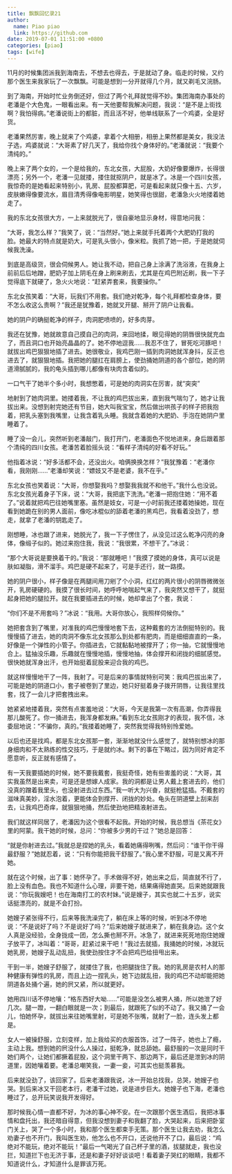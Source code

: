 ```yaml
---
title: 飘飘回忆录21
author:
  name: Piao piao
  link: https://github.com
date: 2019-07-01 11:51:00 +0800
categories: [piao]
tags: [wife]
---
```


11月的时候集团派我到海南去，不想去也得去，于是就动了身。临走的时候，又约那个医生来我家玩了一次飘飘。可能是想到一分开就得几个月，就又剃毛又浣肠。

到了海南，开始时忙业务倒还好，但过了两个礼拜就觉得不妙。集团海南办事处的老潘是个大色鬼，一眼看出来。有一天他要帮我解决问题，我说：“是不是上街找啊？我怕得病。”老潘说街上的都脏，而且活不好，他单线联系了一个鸡婆，全是好货。

老潘果然厉害，晚上就来了个鸡婆，拿着个大相册，相册上果然都是美女，我没法子选，鸡婆就说：“大哥素了好几天了，我给你找个身体好的。”老潘就说：“我要个清纯的。”

晚上来了两个女的，一个是给我的，东北女孩，大屁股，大奶好像要爆炸，长得很漂亮；另外一个，老潘一见就搂，搂住就抠阴户，就是冰了。冰是一个四川女孩，我惊奇的是她看起来特别小，乳房、屁股都算肥，可是看起来就只像十五、六岁，皮肤嫩得像要流水，眉目清秀得像电影明星，她笑得也很甜，老潘急火火地搂着她走了。

我的东北女孩很大方，一上来就脱光了，很自豪地显示身材，得意地问我：

“大哥，我怎么样？”我笑了，说：“当然好。”她上来就手托着两个大肥奶打我的脸。她最大的特点就是奶大，可是乳头很小，像米粒。我抓了她一把，于是她就伺候我洗澡。

到底是高级货，很会伺候男人。她让我不动，把自己身上涂满了洗浴液，在我身上前前后后地蹭，肥奶子加上阴毛在身上刷来刷去，尤其是在鸡巴附近刷，我一下子觉得底下就硬了，急火火地说：“赶紧弄套来，我要操你。”

东北女孩笑着：“大哥，玩我们不用套。我们绝对乾净，每个礼拜都检查身体，要不怎么收这么贵啊？”我还是犹豫着，她就叉开腿、掰开了阴户让我看。

她的阴户的确挺乾净的样子，肉洞肥喷喷的，好多肉芽。

我还在犹豫，她就故意自己摸自己的肉洞，来回地揉，眼见得她的阴唇很快就充血了，而且洞口也开始亮晶晶的了。她不停地逗我……我忍不住了，冒死吃河豚吧！就拔出鸡巴狠狠地插了进去。她很敬业，我鸡巴刚一插到肉洞她就浑身抖，反正也进去了，就狠狠地插。我把她的腿扛在肩膀上，使劲捅她阴道的各个部位，她的阴道滑腻腻的，我的龟头插到哪儿都像有块肉含着似的。

一口气干了她半个多小时，我想憋着，可是她的肉洞实在厉害，就“突突”

地射到了她肉洞里。她搂着我，不让我的鸡巴拔出来，直到我气喘匀了，她才让我拔出来。没想到射完她还有节目，她大叫我宝宝，然后做出哄孩子的样子把我抱着，把乳头塞到我嘴里，让我含着乳头睡。我就含着她的大肥奶、手泡在她阴户里睡着了。

睡了没一会儿，突然听到老潘敲门，我打开门，老潘面色不悦地进来，身后跟着那个清纯的四川女孩。老潘苦着脸摇头说：“看样子清纯的好看不好玩。”

他指着冰说：“好多活都不会，还没出火。咱俩换换怎样？”我犹豫着：“老潘你看，我刚刚……”老潘却笑说：“嫖妓又不是老婆，我不在乎。”

东北女孩也笑着说：“大哥，你想娶我吗？想娶我我就不和他干。”我什么也没说。东北女孩光着身子下床，说：“大哥，我把底下洗洗。”老潘一把抱住她：“用不着了。”说着就把鸡巴往她嘴里塞。虽然是妓女，可是一小时前我还搂着她操她，现在看到她跪在别的男人面前，像吃冰棍似的舔着老潘的黑鸡巴，我看着没劲了，想走，就拿了老潘的钥匙走了。

刚想睡，冰也跟了进来，她脱光了，我一下子愣住了，从没见过这么乾净闪亮的身体，像缎子似的。她过来抱住我，我说：“我很累，不想干了。”冰说：

“那个大哥说是要换着干的。”我说：“那就睡吧！”我摸了摸她的身体，真可以说是肤如凝脂，滑不溜手。鸡巴是硬不起来了，可是手还行，就一路摸。

她的阴户很小，样子像是在两腿间用刀剜了个小洞，红红的两片很小的阴唇微微张开，乳房硬硬的。我摸了很长时间，她呼呼地喘起气来了，我突然又想干了，就挺起身把她的腿拉开。就在我要插进去的时候，她却拿出了个套，我说：

“你们不是不用套吗？”冰说：“我用。大哥你放心，我照样伺候你。”

她把套含到了嘴里，对准我的鸡巴慢慢地套下去，这种戴套的方法倒挺特别的。我慢慢插了进去，她的肉洞不像东北女孩那么到处都有肥肉，而是细细直直的一条，好像是一个弹性的小管子。你插进去，它就黏黏地被撑开了；你一抽，它就慢慢地合上。猛抽没乐趣，乐趣就在慢慢地插，慢慢地抽，体会撑开和闭拢的细腻感觉。很快她就浑身出汗，也开始挺着屁股来迎合我的鸡巴。

就这样慢慢地干了一阵，我射了。可是后来的事情就特别可笑：我鸡巴拔出来了，可能是她的阴道口小，套子被卷到了里边，她只好挺着身子拨开阴唇，让我往里找套，找了一会儿才把套拽出来。

她紧紧地搂着我，突然有点害羞地说：“大哥，今天是我第一次有高潮，你弄得我那儿酸死了。你一捅进去，我浑身都发麻。”看到东北女孩刚才的表现，我不信，冰委屈地说：“不骗你，真的。”我搂着她睡了，突然我觉得我特别怜爱她。

以后也还是找鸡，都是东北女孩那一套，渐渐地就没什么感觉了，就特别想冰的那身细肉和不太熟练的性交技巧，于是就约冰。剩下的事在下略过，因为同好肯定不愿意听，反正就有感情了。

有一天我要插她的时候，她不要我戴套，我挺奇怪，她有些害羞的说：“大哥，其实我虽然是出来卖，可是还是想嫁人成家。我的洞都是让男人戴上套进去的，他们没真的蹭着我里头，也没射进去过东西。”我一听大为兴奋，就挺枪猛插。不戴套的滋味真美妙，淫水泡着，更能体会到撑开、闭拢的妙处。龟头在阴道壁上刮来刮去，让我鸡巴奇痒，就狠狠地捅，然后使劲地把精液射进去。

我们就这样同居了，老潘因为这个很看不起我。开始的时候，我总想当《茶花女》里的阿蒙。我干她的时候，总问：“你被多少男的干过？”她总是回答：

“就是你射进去过。”我就总是捏她的乳头，看着她痛得咧嘴，然后问：“谁干你干得最舒服？”她就忍着，说：“只有你能把我干舒服了。”我心里不舒服，可是又离不开她。

就在这个时候，出了事：她怀孕了。手术做得不好，她出来之后，简直就不行了，脸上没有血色。我也不知道什么心理，非要干她，结果痛得她直哭。后来她就跟我说：“你玩我嫂吧！也在海南打工的农村妹。”说是嫂子，其实也就二十五岁，说实话挺漂亮的，就是不会打扮。

她嫂子紧张得不行，后来等我洗澡完了，躺在床上等的时候，听到冰不停地说：“不是说好了吗？不是说好了吗？”后来她嫂子就进来了，躺在我身边。这个女人真是没经验，全身拢成一团，怎么撕也掰不开。冰急了，就进来死死地抱住她嫂子放平了，冰叫着：“哥哥，赶紧过来干吧！”我过去就插，我捅她的时候，冰就玩她乳房，她嫂子乱动乱扭，我使劲按住才不会把鸡巴给扭甩出来。

干到一半，她嫂子舒服了，就搂住了我，也把腿拢住了我。她的乳房是农村人的那种健康有弹性的乳房，而且上边一捏乳头，她下边就乱扭，我的鸡巴不动却能把她阴道各处捅个遍，她的屄又紧，所以就更好。

她用四川话不停地嚷：“格东西好大呦……”可能是没怎么被男人捅，所以她泄了好几次。腿一蹬，一翻白眼就是一次；到最后，就跟死了似的不动了。我又捅了一会儿，怕她怀孕，就拔出来往她嘴里射，可是她不张嘴，就射了一脸，连头发上都是。

女人一被操舒服，立刻变样，加上我给买的衣服首饰，过了一阵子，她也上了瘾，主动上我。想到她的屄没什么人操过，挺乾净，就总舔她。最舒服的一次是同时干她们两个，让她们都撅着屁股，这个洞里干两下、那边两下，最后还是泄到冰的阴道里，因她嚷着要。老潘总嘲笑我，一妻一妾，可其实也挺羡慕我。

后来就没劲了，该回家了。后来老潘跟我说，冰一开始总找我，总哭，她嫂子也哭。到后来冰又干回老本行，老潘干过她，说是进步巨大。她嫂子也下海，老潘也睡过了，总开玩笑说我开发得好。

那时候我心情一直都不好，为冰的事心神不安。在一次跟那个医生酒后，我把冰事情和盘托出，我还暗自得意，但我没想到妻子和我翻了脸，大哭起来，后来把卧室门关上，哭了一个多小时，我和那个医生都束手无策。那个医生让我去劝，我怎么劝妻子也不开门，我叫医生劝，他怎么也不开口，还说他开不了口，最后说：“鸡绝对不能玩，绝对不能玩！”最后一气喝光了自己杯子里的酒，拔腿就走，我也没拦，知道拦下也无济于事，还是和妻子好好谈谈吧！看着妻子哭红的眼睛，我都不知道说什么，才知道什么是罪该万死。
